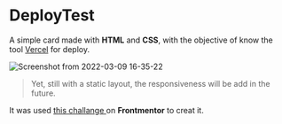 # DeployTest

A simple card made with **HTML** and **CSS**, with the objective of know the tool <a href = "https://vercel.com/">Vercel</a> for deploy.

![Screenshot from 2022-03-09 16-35-22](https://user-images.githubusercontent.com/61173210/157534425-e10f0ac7-148b-4961-a9d3-36e1b793a527.png)
> Yet, still with a static layout, the responsiveness will be add in the future.



It was used <a href = "https://www.frontendmentor.io/challenges/nft-preview-card-component-SbdUL_w0U"> this challange </a> on **Frontmentor** to creat it.
